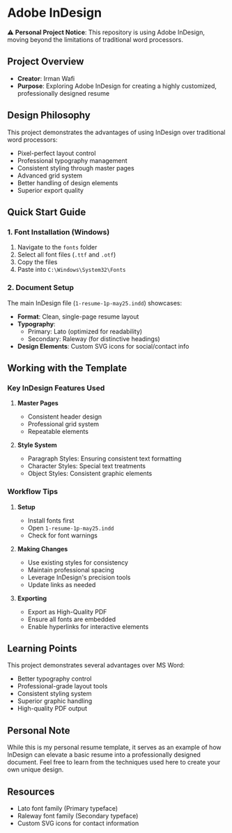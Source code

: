 # Adobe InDesign

⚠️ **Personal Project Notice**: This repository is using Adobe InDesign, moving beyond the limitations of traditional word processors.

## Project Overview
- **Creator**: Irman Wafi
- **Purpose**: Exploring Adobe InDesign for creating a highly customized, professionally designed resume

## Design Philosophy
This project demonstrates the advantages of using InDesign over traditional word processors:
- Pixel-perfect layout control
- Professional typography management
- Consistent styling through master pages
- Advanced grid system
- Better handling of design elements
- Superior export quality

## Quick Start Guide

### 1. Font Installation (Windows)
1. Navigate to the `fonts` folder
2. Select all font files (`.ttf` and `.otf`)
3. Copy the files
4. Paste into `C:\Windows\System32\Fonts`

### 2. Document Setup
The main InDesign file (`1-resume-1p-may25.indd`) showcases:
- **Format**: Clean, single-page resume layout
- **Typography**: 
  - Primary: Lato (optimized for readability)
  - Secondary: Raleway (for distinctive headings)
- **Design Elements**: Custom SVG icons for social/contact info

## Working with the Template

### Key InDesign Features Used
1. **Master Pages**
   - Consistent header design
   - Professional grid system
   - Repeatable elements

2. **Style System**
   - Paragraph Styles: Ensuring consistent text formatting
   - Character Styles: Special text treatments
   - Object Styles: Consistent graphic elements

### Workflow Tips
1. **Setup**
   - Install fonts first
   - Open `1-resume-1p-may25.indd`
   - Check for font warnings

2. **Making Changes**
   - Use existing styles for consistency
   - Maintain professional spacing
   - Leverage InDesign's precision tools
   - Update links as needed

3. **Exporting**
   - Export as High-Quality PDF
   - Ensure all fonts are embedded
   - Enable hyperlinks for interactive elements

## Learning Points
This project demonstrates several advantages over MS Word:
- Better typography control
- Professional-grade layout tools
- Consistent styling system
- Superior graphic handling
- High-quality PDF output

## Personal Note
While this is my personal resume template, it serves as an example of how InDesign can elevate a basic resume into a professionally designed document. Feel free to learn from the techniques used here to create your own unique design.

## Resources
- Lato font family (Primary typeface)
- Raleway font family (Secondary typeface)
- Custom SVG icons for contact information